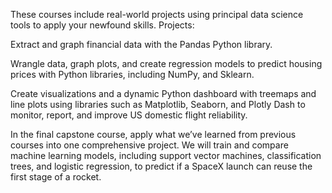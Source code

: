 These courses include real-world projects using principal data science tools to apply your newfound skills.
Projects:

Extract and graph financial data with the Pandas Python library.

Wrangle data, graph plots, and create regression models to predict housing prices with Python libraries, including NumPy, and Sklearn.

Create visualizations and a dynamic Python dashboard with treemaps and line plots using libraries such as Matplotlib, Seaborn, and Plotly Dash to monitor, report, and improve US domestic flight reliability.

In the final capstone course, apply what we’ve learned from previous courses into one comprehensive project. We will train and compare machine learning models, including support vector machines, classification trees, and logistic regression, to predict if a SpaceX launch can reuse the first stage of a rocket.
